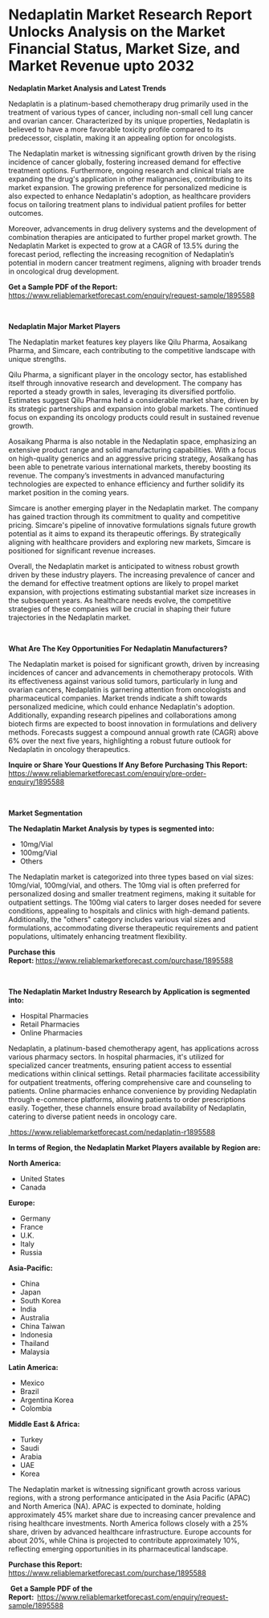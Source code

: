<p><h1>Nedaplatin Market Research Report Unlocks Analysis on the Market Financial Status, Market Size, and Market Revenue upto 2032</h1></p><p><strong>Nedaplatin Market Analysis and Latest Trends</strong></p>
<p><p>Nedaplatin is a platinum-based chemotherapy drug primarily used in the treatment of various types of cancer, including non-small cell lung cancer and ovarian cancer. Characterized by its unique properties, Nedaplatin is believed to have a more favorable toxicity profile compared to its predecessor, cisplatin, making it an appealing option for oncologists. </p><p>The Nedaplatin market is witnessing significant growth driven by the rising incidence of cancer globally, fostering increased demand for effective treatment options. Furthermore, ongoing research and clinical trials are expanding the drug's application in other malignancies, contributing to its market expansion. The growing preference for personalized medicine is also expected to enhance Nedaplatin's adoption, as healthcare providers focus on tailoring treatment plans to individual patient profiles for better outcomes. </p><p>Moreover, advancements in drug delivery systems and the development of combination therapies are anticipated to further propel market growth. The Nedaplatin Market is expected to grow at a CAGR of 13.5% during the forecast period, reflecting the increasing recognition of Nedaplatin’s potential in modern cancer treatment regimens, aligning with broader trends in oncological drug development.</p></p>
<p><strong>Get a Sample PDF of the Report:&nbsp;</strong> <a href="https://www.reliablemarketforecast.com/enquiry/request-sample/1895588?utm_campaign=3495&utm_medium=2&utm_source=Github&utm_content=ia&utm_term=19042025&utm_id=nedaplatin">https://www.reliablemarketforecast.com/enquiry/request-sample/1895588</a></p>
<p>&nbsp;</p>
<p><strong>Nedaplatin Major Market Players</strong></p>
<p><p>The Nedaplatin market features key players like Qilu Pharma, Aosaikang Pharma, and Simcare, each contributing to the competitive landscape with unique strengths. </p><p>Qilu Pharma, a significant player in the oncology sector, has established itself through innovative research and development. The company has reported a steady growth in sales, leveraging its diversified portfolio. Estimates suggest Qilu Pharma held a considerable market share, driven by its strategic partnerships and expansion into global markets. The continued focus on expanding its oncology products could result in sustained revenue growth.</p><p>Aosaikang Pharma is also notable in the Nedaplatin space, emphasizing an extensive product range and solid manufacturing capabilities. With a focus on high-quality generics and an aggressive pricing strategy, Aosaikang has been able to penetrate various international markets, thereby boosting its revenue. The company’s investments in advanced manufacturing technologies are expected to enhance efficiency and further solidify its market position in the coming years.</p><p>Simcare is another emerging player in the Nedaplatin market. The company has gained traction through its commitment to quality and competitive pricing. Simcare's pipeline of innovative formulations signals future growth potential as it aims to expand its therapeutic offerings. By strategically aligning with healthcare providers and exploring new markets, Simcare is positioned for significant revenue increases.</p><p>Overall, the Nedaplatin market is anticipated to witness robust growth driven by these industry players. The increasing prevalence of cancer and the demand for effective treatment options are likely to propel market expansion, with projections estimating substantial market size increases in the subsequent years. As healthcare needs evolve, the competitive strategies of these companies will be crucial in shaping their future trajectories in the Nedaplatin market.</p></p>
<p>&nbsp;</p>
<p><strong>What Are The Key Opportunities For Nedaplatin Manufacturers?</strong></p>
<p><p>The Nedaplatin market is poised for significant growth, driven by increasing incidences of cancer and advancements in chemotherapy protocols. With its effectiveness against various solid tumors, particularly in lung and ovarian cancers, Nedaplatin is garnering attention from oncologists and pharmaceutical companies. Market trends indicate a shift towards personalized medicine, which could enhance Nedaplatin's adoption. Additionally, expanding research pipelines and collaborations among biotech firms are expected to boost innovation in formulations and delivery methods. Forecasts suggest a compound annual growth rate (CAGR) above 6% over the next five years, highlighting a robust future outlook for Nedaplatin in oncology therapeutics.</p></p>
<p><strong>Inquire or Share Your Questions If Any Before Purchasing This Report:</strong> <a href="https://www.reliablemarketforecast.com/enquiry/pre-order-enquiry/1895588?utm_campaign=3495&utm_medium=2&utm_source=Github&utm_content=ia&utm_term=19042025&utm_id=nedaplatin">https://www.reliablemarketforecast.com/enquiry/pre-order-enquiry/1895588</a></p>
<p>&nbsp;</p>
<p><strong>Market Segmentation</strong></p>
<p><strong>The Nedaplatin Market Analysis by types is segmented into:</strong></p>
<p><ul><li>10mg/Vial</li><li>100mg/Vial</li><li>Others</li></ul></p>
<p><p>The Nedaplatin market is categorized into three types based on vial sizes: 10mg/vial, 100mg/vial, and others. The 10mg vial is often preferred for personalized dosing and smaller treatment regimens, making it suitable for outpatient settings. The 100mg vial caters to larger doses needed for severe conditions, appealing to hospitals and clinics with high-demand patients. Additionally, the "others" category includes various vial sizes and formulations, accommodating diverse therapeutic requirements and patient populations, ultimately enhancing treatment flexibility.</p></p>
<p><strong>Purchase this Report:&nbsp;</strong><a href="https://www.reliablemarketforecast.com/purchase/1895588?utm_campaign=3495&utm_medium=2&utm_source=Github&utm_content=ia&utm_term=19042025&utm_id=nedaplatin">https://www.reliablemarketforecast.com/purchase/1895588</a></p>
<p>&nbsp;</p>
<p><strong>The Nedaplatin Market Industry Research by Application is segmented into:</strong></p>
<p><ul><li>Hospital Pharmacies</li><li>Retail Pharmacies</li><li>Online Pharmacies</li></ul></p>
<p><p>Nedaplatin, a platinum-based chemotherapy agent, has applications across various pharmacy sectors. In hospital pharmacies, it's utilized for specialized cancer treatments, ensuring patient access to essential medications within clinical settings. Retail pharmacies facilitate accessibility for outpatient treatments, offering comprehensive care and counseling to patients. Online pharmacies enhance convenience by providing Nedaplatin through e-commerce platforms, allowing patients to order prescriptions easily. Together, these channels ensure broad availability of Nedaplatin, catering to diverse patient needs in oncology care.</p></p>
<p><a href="https://www.reliablemarketforecast.com/nedaplatin-r1895588?utm_campaign=3495&utm_medium=2&utm_source=Github&utm_content=ia&utm_term=19042025&utm_id=nedaplatin">&nbsp;https://www.reliablemarketforecast.com/nedaplatin-r1895588</a></p>
<p><strong>In terms of Region, the Nedaplatin Market Players available by Region are:</strong></p>
<p>
    <p> <strong> North America: </strong>
        <ul>
            <li>United States</li>
            <li>Canada</li>
        </ul>
        </p> 
    <p> <strong> Europe: </strong>
        <ul>
            <li>Germany</li>
            <li>France</li>
            <li>U.K.</li>
            <li>Italy</li>
            <li>Russia</li>
        </ul>
        </p> 
    <p> <strong> Asia-Pacific: </strong>
        <ul>
            <li>China</li>
            <li>Japan</li>
            <li>South Korea</li>
            <li>India</li>
            <li>Australia</li>
            <li>China Taiwan</li>
            <li>Indonesia</li>
            <li>Thailand</li>
            <li>Malaysia</li>
        </ul>
        </p> 
    <p> <strong> Latin America: </strong>
        <ul>
            <li>Mexico</li>
            <li>Brazil</li>
            <li>Argentina Korea</li>
            <li>Colombia</li>
        </ul>
        </p> 
    <p> <strong> Middle East & Africa: </strong>
        <ul>
            <li>Turkey</li>
            <li>Saudi</li>
            <li>Arabia</li>
            <li>UAE</li>
            <li>Korea</li>
        </ul>
    </p>
    </p>
<p><p>The Nedaplatin market is witnessing significant growth across various regions, with a strong performance anticipated in the Asia Pacific (APAC) and North America (NA). APAC is expected to dominate, holding approximately 45% market share due to increasing cancer prevalence and rising healthcare investments. North America follows closely with a 25% share, driven by advanced healthcare infrastructure. Europe accounts for about 20%, while China is projected to contribute approximately 10%, reflecting emerging opportunities in its pharmaceutical landscape.</p></p>
<p><strong>Purchase this Report: </strong><a href="https://www.reliablemarketforecast.com/purchase/1895588?utm_campaign=3495&utm_medium=2&utm_source=Github&utm_content=ia&utm_term=19042025&utm_id=nedaplatin">https://www.reliablemarketforecast.com/purchase/1895588</a></p>
<p>&nbsp;<strong>Get a Sample PDF of the Report:&nbsp;&nbsp;</strong><a href="https://www.reliablemarketforecast.com/enquiry/request-sample/1895588?utm_campaign=3495&utm_medium=2&utm_source=Github&utm_content=ia&utm_term=19042025&utm_id=nedaplatin">https://www.reliablemarketforecast.com/enquiry/request-sample/1895588</a></p>
<p><strong></strong></p>
<p><p></p><p></p><p></p></p>